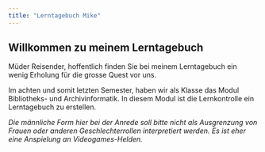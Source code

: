 ```yaml
---
title: "Lerntagebuch Mike"
---
```


## Willkommen zu meinem Lerntagebuch

Müder Reisender, hoffentlich finden Sie bei meinem Lerntagebuch ein wenig Erholung für die grosse Quest vor uns.

Im achten und somit letzten Semester, haben wir als Klasse das Modul Bibliotheks- und Archivinformatik. In diesem Modul ist die Lernkontrolle ein Lerntagebuch zu erstellen.

_Die männliche Form hier bei der Anrede soll bitte nicht als Ausgrenzung von Frauen oder anderen Geschlechterrollen interpretiert werden. Es ist eher eine Anspielung an Videogames-Helden._
